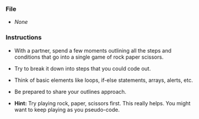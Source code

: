 ### File

- _None_

### Instructions

- With a partner, spend a few moments outlining all the steps and conditions that go into a single game of rock paper scissors.

- Try to break it down into steps that you could code out.

- Think of basic elements like loops, if-else statements, arrays, alerts, etc.

- Be prepared to share your outlines approach.

- **Hint:** Try playing rock, paper, scissors first. This really helps. You might want to keep playing as you pseudo-code.
